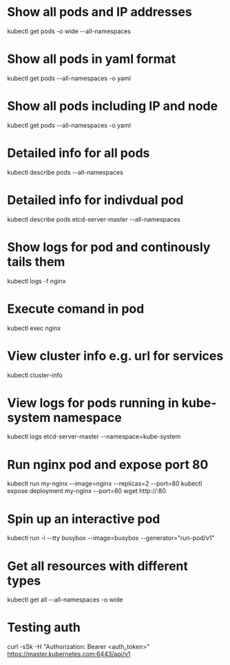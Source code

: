 # Show all pods and IP addresses
kubectl get pods -o wide --all-namespaces

# Show all pods in yaml format
kubectl get pods --all-namespaces -o yaml

# Show all pods including IP and node
kubectl get pods --all-namespaces -o yaml

# Detailed info for all pods
kubectl describe pods --all-namespaces

# Detailed info for indivdual pod
kubectl describe pods etcd-server-master --all-namespaces

# Show logs for pod and continously tails them
kubectl logs -f nginx

# Execute comand in pod
kubectl exec nginx

# View cluster info e.g. url for services
kubectl cluster-info

# View logs for pods running in kube-system namespace
kubectl logs etcd-server-master --namespace=kube-system

# Run nginx pod and expose port 80
kubectl run my-nginx --image=nginx --replicas=2 --port=80
kubectl expose deployment my-nginx --port=80
wget http://<pod-ip>:80

# Spin up an interactive pod
kubectl run -i --tty busybox --image=busybox --generator="run-pod/v1"

# Get all resources with different types
kubectl get all --all-namespaces -o wide

# Testing auth
curl -sSk -H "Authorization: Bearer <auth_token>" https://master.kubernetes.com:6443/api/v1
